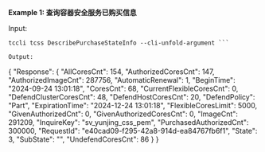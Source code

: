 **Example 1: 查询容器安全服务已购买信息**



Input: 

```
tccli tcss DescribePurchaseStateInfo --cli-unfold-argument ```

Output: 
```
{
    "Response": {
        "AllCoresCnt": 154,
        "AuthorizedCoresCnt": 147,
        "AuthorizedImageCnt": 287756,
        "AutomaticRenewal": 1,
        "BeginTime": "2024-09-24 13:01:18",
        "CoresCnt": 68,
        "CurrentFlexibleCoresCnt": 0,
        "DefendClusterCoresCnt": 48,
        "DefendHostCoresCnt": 20,
        "DefendPolicy": "Part",
        "ExpirationTime": "2024-12-24 13:01:18",
        "FlexibleCoresLimit": 5000,
        "GivenAuthorizedCnt": 0,
        "GivenAuthorizedCoresCnt": 0,
        "ImageCnt": 291209,
        "InquireKey": "sv_yunjing_css_pem",
        "PurchasedAuthorizedCnt": 300000,
        "RequestId": "e40cad09-f295-42a8-914d-ea84767fb6f1",
        "State": 3,
        "SubState": "",
        "UndefendCoresCnt": 86
    }
}
```

